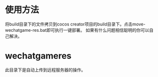 # 使用方法
将build目录下的文件拷贝到cocos creator项目的build目录下。点击move-wechatgame-res.bat即可执行一键部署。
如果有什么问题相信聪明的你可以自己解决。
# wechatgameres
此目录下是自动上传到远程服务器的操作。